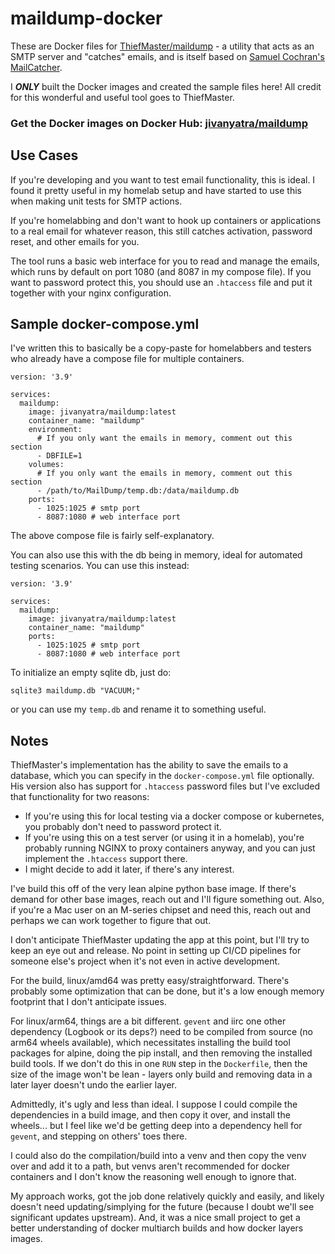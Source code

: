# maildump-docker
These are Docker files for [ThiefMaster/maildump](https://github.com/ThiefMaster/maildump) - a utility that acts as an SMTP server and "catches" emails, and is itself based on [Samuel Cochran's MailCatcher](https://github.com/sj26/mailcatcher/).

I ***ONLY*** built the Docker images and created the sample files here! All credit for this wonderful and useful tool goes to ThiefMaster.

### Get the Docker images on Docker Hub: [jivanyatra/maildump](https://hub.docker.com/r/jivanyatra/maildump)

## Use Cases

If you're developing and you want to test email functionality, this is ideal. I found it pretty useful in my homelab setup and have started to use this when making unit tests for SMTP actions.

If you're homelabbing and don't want to hook up containers or applications to a real email for whatever reason, this still catches activation, password reset, and other emails for you.

The tool runs a basic web interface for you to read and manage the emails, which runs by default on port 1080 (and 8087 in my compose file). If you want to password protect this, you should use an `.htaccess` file and put it together with your nginx configuration.

## Sample docker-compose.yml

I've written this to basically be a copy-paste for homelabbers and testers who already have a compose file for multiple containers.

```
version: '3.9'

services:
  maildump:
    image: jivanyatra/maildump:latest
    container_name: "maildump"
    environment:
      # If you only want the emails in memory, comment out this section
      - DBFILE=1
    volumes:
      # If you only want the emails in memory, comment out this section
      - /path/to/MailDump/temp.db:/data/maildump.db
    ports:
      - 1025:1025 # smtp port
      - 8087:1080 # web interface port
```

The above compose file is fairly self-explanatory.

You can also use this with the db being in memory, ideal for automated testing scenarios. You can use this instead:

```
version: '3.9'

services:
  maildump:
    image: jivanyatra/maildump:latest
    container_name: "maildump"
    ports:
      - 1025:1025 # smtp port
      - 8087:1080 # web interface port
```

To initialize an empty sqlite db, just do:

```sqlite3 maildump.db "VACUUM;"```

or you can use my `temp.db` and rename it to something useful.


## Notes

ThiefMaster's implementation has the ability to save the emails to a database, which you can specify in the `docker-compose.yml` file optionally. His version also has support for `.htaccess` password files but I've excluded that functionality for two reasons:

  - If you're using this for local testing via a docker compose or kubernetes, you probably don't need to password protect it.
  - If you're using this on a test server (or using it in a homelab), you're probably running NGINX to proxy containers anyway, and you can just implement the `.htaccess` support there.
  - I might decide to add it later, if there's any interest.

I've build this off of the very lean alpine python base image. If there's demand for other base images, reach out and I'll figure something out. Also, if you're a Mac user on an M-series chipset and need this, reach out and perhaps we can work together to figure that out.

I don't anticipate ThiefMaster updating the app at this point, but I'll try to keep an eye out and release. No point in setting up CI/CD pipelines for someone else's project when it's not even in active development.

For the build, linux/amd64 was pretty easy/straightforward. There's probably some optimization that can be done, but it's a low enough memory footprint that I don't anticipate issues.

For linux/arm64, things are a bit different. `gevent` and iirc one other dependency (Logbook or its deps?) need to be compiled from source (no arm64 wheels available), which necessitates installing the build tool packages for alpine, doing the pip install, and then removing the installed build tools. If we don't do this in one `RUN` step in the `Dockerfile`, then the size of the image won't be lean - layers only build and removing data in a later layer doesn't undo the earlier layer.

Admittedly, it's ugly and less than ideal. I suppose I could compile the dependencies in a build image, and then copy it over, and install the wheels... but I feel like we'd be getting deep into a dependency hell for `gevent`, and stepping on others' toes there.

I could also do the compilation/build into a venv and then copy the venv over and add it to a path, but venvs aren't recommended for docker containers and I don't know the reasoning well enough to ignore that.

My approach works, got the job done relatively quickly and easily, and likely doesn't need updating/simplying for the future (because I doubt we'll see significant updates upstream). And, it was a nice small project to get a better understanding of docker multiarch builds and how docker layers images.
